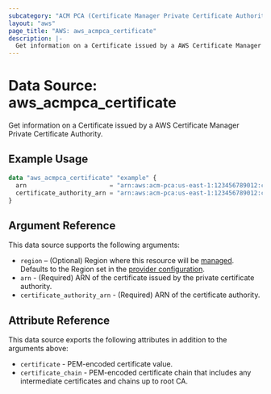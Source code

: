 ```yaml
---
subcategory: "ACM PCA (Certificate Manager Private Certificate Authority)"
layout: "aws"
page_title: "AWS: aws_acmpca_certificate"
description: |-
  Get information on a Certificate issued by a AWS Certificate Manager Private Certificate Authority
---
```


# Data Source: aws_acmpca_certificate

Get information on a Certificate issued by a AWS Certificate Manager Private Certificate Authority.

## Example Usage

```terraform
data "aws_acmpca_certificate" "example" {
  arn                       = "arn:aws:acm-pca:us-east-1:123456789012:certificate-authority/12345678-1234-1234-1234-123456789012/certificate/1234b4a0d73e2056789bdbe77d5b1a23"
  certificate_authority_arn = "arn:aws:acm-pca:us-east-1:123456789012:certificate-authority/12345678-1234-1234-1234-123456789012"
}
```

## Argument Reference

This data source supports the following arguments:

* `region` – (Optional) Region where this resource will be [managed](https://docs.aws.amazon.com/general/latest/gr/rande.html#regional-endpoints). Defaults to the Region set in the [provider configuration](https://registry.terraform.io/providers/hashicorp/aws/latest/docs#aws-configuration-reference).
* `arn` - (Required) ARN of the certificate issued by the private certificate authority.
* `certificate_authority_arn` - (Required) ARN of the certificate authority.

## Attribute Reference

This data source exports the following attributes in addition to the arguments above:

* `certificate` - PEM-encoded certificate value.
* `certificate_chain` - PEM-encoded certificate chain that includes any intermediate certificates and chains up to root CA.
